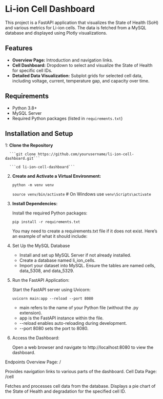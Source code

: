 # Li-ion Cell Dashboard

This project is a FastAPI application that visualizes the State of Health (SoH) and various metrics for Li-ion cells. The data is fetched from a MySQL database and displayed using Plotly visualizations.

## Features
- **Overview Page:** Introduction and navigation links.
- **Cell Dashboard:** Dropdown to select and visualize the State of Health for specific cell IDs.
- **Detailed Data Visualization:** Subplot grids for selected cell data, including voltage, current, temperature gap, and capacity over time.

## Requirements

- Python 3.8+
- MySQL Server
- Required Python packages (listed in `requirements.txt`)

## Installation and Setup

1: **Clone the Repository**

      ```git clone https://github.com/yourusername/li-ion-cell-dashboard.git```

      ```cd li-ion-cell-dashboard```
      
2. **Create and Activate a Virtual Environment:**

      ```python -m venv venv```
   
      ```source venv/bin/activate``` # On Windows use ```venv\Scripts\activate```

4. **Install Dependencies:**

   Install the required Python packages:

   ```pip install -r requirements.txt```

   You may need to create a requirements.txt file if it does not exist. Here’s an example of what it should include:

5. Set Up the MySQL Database

   * Install and set up MySQL Server if not already installed.
   * Create a database named li_ion_cells.
   * Import your dataset into MySQL. Ensure the tables are named cells, data_5308, and data_5329.
   
6. Run the FastAPI Application:

   Start the FastAPI server using Uvicorn:

   ```uvicorn main:app --reload --port 8080 ```

   * main refers to the name of your Python file (without the .py extension).
   * app is the FastAPI instance within the file.
   * --reload enables auto-reloading during development.
   * --port 8080 sets the port to 8080.
  
7. Access the Dashboard:

   Open a web browser and navigate to http://localhost:8080 to view the dashboard.

Endpoints
Overview Page: /

Provides navigation links to various parts of the dashboard.
Cell Data Page: /cell

Fetches and processes cell data from the database.
Displays a pie chart of the State of Health and degradation for the specified cell ID.




